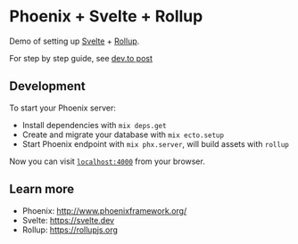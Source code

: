# Phoenix + Svelte + Rollup

Demo of setting up [Svelte](https://svelte.dev) + [Rollup](https://rollupjs.org).

For step by step guide, see [dev.to post](https://dev.to/joshnuss/setup-phoenix-with-svelte-rollup-36dk)

## Development

To start your Phoenix server:

  * Install dependencies with `mix deps.get`
  * Create and migrate your database with `mix ecto.setup`
  * Start Phoenix endpoint with `mix phx.server`, will build assets with `rollup`

Now you can visit [`localhost:4000`](http://localhost:4000) from your browser.

## Learn more

  * Phoenix: http://www.phoenixframework.org/
  * Svelte: https://svelte.dev
  * Rollup: https://rollupjs.org
